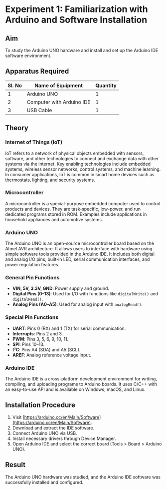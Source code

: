 # Experiment 1: Familiarization with Arduino and Software Installation

## Aim

To study the Arduino UNO hardware and install and set up the Arduino IDE software environment.

## Apparatus Required

| Sl. No | Name of Equipment            | Quantity |
|--------|------------------------------|----------|
| 1      | Arduino UNO                  | 1        |
| 2      | Computer with Arduino IDE    | 1        |
| 3      | USB Cable                    | 1        |

## Theory

### Internet of Things (IoT)
IoT refers to a network of physical objects embedded with sensors, software, and other technologies to connect and exchange data with other systems via the internet. Key enabling technologies include embedded systems, wireless sensor networks, control systems, and machine learning. In consumer applications, IoT is common in smart home devices such as thermostats, lighting, and security systems.

### Microcontroller
A microcontroller is a special-purpose embedded computer used to control products and devices. They are task-specific, low-power, and run dedicated programs stored in ROM. Examples include applications in household appliances and automotive systems.

### Arduino UNO
The Arduino UNO is an open-source microcontroller board based on the Atmel AVR architecture. It allows users to interface with hardware using simple software tools provided in the Arduino IDE. It includes both digital and analog I/O pins, built-in LED, serial communication interfaces, and power regulation features.

### General Pin Functions
- **VIN, 5V, 3.3V, GND**: Power supply and ground.
- **Digital Pins (0–13)**: Used for I/O with functions like `digitalWrite()` and `digitalRead()`.
- **Analog Pins (A0–A5)**: Used for analog input with `analogRead()`.

### Special Pin Functions
- **UART**: Pins 0 (RX) and 1 (TX) for serial communication.
- **Interrupts**: Pins 2 and 3.
- **PWM**: Pins 3, 5, 6, 9, 10, 11.
- **SPI**: Pins 10–13.
- **I²C**: Pins A4 (SDA) and A5 (SCL).
- **AREF**: Analog reference voltage input.

### Arduino IDE
The Arduino IDE is a cross-platform development environment for writing, compiling, and uploading programs to Arduino boards. It uses C/C++ with an easy-to-use API and is available on Windows, macOS, and Linux.

## Installation Procedure
1. Visit [https://arduino.cc/en/Main/Software](https://arduino.cc/en/Main/Software).
2. Download and extract the IDE software.
3. Connect Arduino UNO via USB.
4. Install necessary drivers through Device Manager.
5. Open Arduino IDE and select the correct board (Tools > Board > Arduino UNO).

## Result
The Arduino UNO hardware was studied, and the Arduino IDE software was successfully installed and configured.
